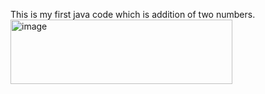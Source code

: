 This is my first java code which is addition of two numbers.
<img width="355" height="103" alt="image" src="https://github.com/user-attachments/assets/8a7ed597-6c1f-4cc5-9f84-023df8b5d1ee" />
